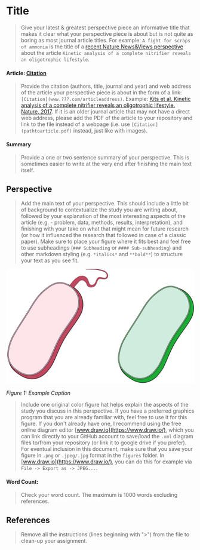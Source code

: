 # Title

> Give your latest & greatest perspective piece an informative title that makes it clear what your perspective piece is about but is not quite as boring as most journal article titles. For example: `A fight for scraps of ammonia` is the title of a [recent Nature News&Views perspective](http://www.nature.com/nature/journal/v549/n7671/full/549162a.html) about the article `Kinetic analysis of a complete nitrifier reveals an oligotrophic lifestyle`.

#### Article: [Citation](www.???.com/pathtoarticle)

> Provide the citation (authors, title, journal and year) and web address of the article your perspective piece is about in the form of a link: `[Citation](www.???.com/articleaddress)`. Example: [Kits et al. Kinetic analysis of a complete nitrifier reveals an oligotrophic lifestyle. Nature, 2017](http://www.nature.com/nature/journal/v549/n7671/full/nature23679.html). If it is an older journal article that may not have a direct web address, please add the PDF of the article to your repository and link to the file instead of a webpage (i.e. use `[Citation](pathtoarticle.pdf)` instead, just like with images).

#### Summary

> Provide a one or two sentence summary of your perspective. This is sometimes easier to write at the very end after finishing the main text itself.

## Perspective

> Add the main text of your perspective. This should include a little bit of background to contextualize the study you are writing about, followed by your explanation of the most interesting aspects of the article (e.g. - problem, data, methods, results, interpretation), and finishing with your take on what that might mean for future research (or how it influenced the research that followed in case of a classic paper). Make sure to place your figure where it fits best and feel free to use subheadings (`### Subheading` or `#### Sub-subheading`) and other markdown styling (e.g. `*italics*` and `**bold**`) to structure your text as you see fit.

![Figure 1](figures/example_figure.svg)

*Figure 1: Example Caption*

> Include one original color figure hat helps explain the aspects of the study you discuss in this perspective. If you have a preferred graphics program that you are already familiar with, feel free to use it for this figure. If you don't already have one, I recommend using the free online diagram editor [www.draw.io](https://www.draw.io/), which you can link directly to your GitHub account to save/load the `.xml` diagram files to/from your repository (or link it to google drive if you prefer). For eventual inclusion in this document, make sure that you save your figure in `.png` or `.jpeg/.jpg` format in the `figures` folder. In [www.draw.io](https://www.draw.io/), you can do this for example via `File -> Export as -> JPEG...`.

#### Word Count:

> Check your word count. The maximum is 1000 words excluding references.

## References

> Remove all the instructions (lines beginning with ">") from the file to clean-up your assignment.
